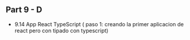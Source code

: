 ## Part 9 - D

- 9.14 App React TypeScript ( paso 1: creando la primer aplicacion de react pero con tipado con typescript)